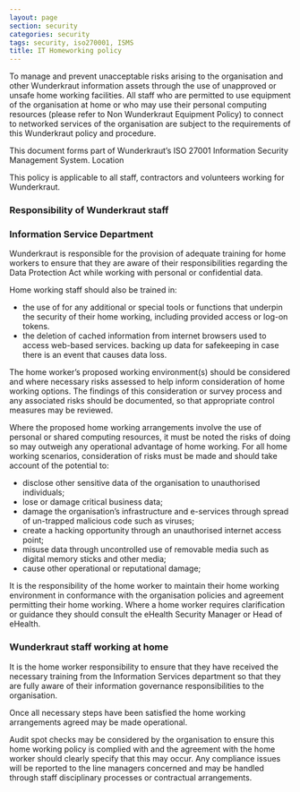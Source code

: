 ```yaml
---
layout: page
section: security
categories: security
tags: security, iso270001, ISMS
title: IT Homeworking policy
---
```


To manage and prevent unacceptable risks arising to the organisation and other Wunderkraut information assets through the use of unapproved or unsafe home working facilities.
All staff who are permitted to use equipment of the organisation at home or who may use their personal computing resources (please refer to Non Wunderkraut Equipment Policy) to connect to networked services of the organisation are subject to the requirements of this Wunderkraut policy and procedure.

This document forms part of Wunderkraut’s ISO 27001 Information Security Management System.
Location

This policy is applicable to all staff, contractors and volunteers working for Wunderkraut.

### Responsibility of Wunderkraut staff

### Information Service Department

Wunderkraut is responsible for the provision of adequate training for home workers to ensure that they are aware of their responsibilities regarding the Data Protection Act while working with personal or confidential data.

Home working staff should also be trained in:
* the use of for any additional or special tools or functions that underpin the security of their home working, including provided access or log-on tokens.
* the deletion of cached information from internet browsers used to access web-based services.
backing up data for safekeeping in case there is an event that causes data loss.

The home worker’s proposed working environment(s) should be considered and where necessary risks assessed to help inform consideration of home working options. The findings of this consideration or survey process and any associated risks should be documented, so that appropriate control measures may be reviewed.

Where the proposed home working arrangements involve the use of personal or shared computing resources, it must be noted the risks of doing so may outweigh any operational advantage of home working. For all home working scenarios, consideration of risks must be made and should take account of the potential to:
* disclose other sensitive data of the organisation to unauthorised individuals;
* lose or damage critical business data;
* damage the organisation’s infrastructure and e-services through spread of un-trapped malicious code such as viruses;
* create a hacking opportunity through an unauthorised internet access point;
* misuse data through uncontrolled use of removable media such as digital memory sticks and other media;
* cause other operational or reputational damage;

It is the responsibility of the home worker to maintain their home working environment in conformance with the organisation policies and agreement permitting their home working. Where a home worker requires clarification or guidance they should consult the eHealth Security Manager or Head of eHealth.

### Wunderkraut staff working at home

It is the home worker responsibility to ensure that they have received the necessary training from the Information Services department so that they are fully aware of their information governance responsibilities to the organisation.

Once all necessary steps have been satisfied the home working arrangements agreed may be made operational.

Audit spot checks may be considered by the organisation to ensure this home working policy is complied with and the agreement with the home worker should clearly specify that this may occur. Any compliance issues will be reported to the line managers concerned and may be handled through staff disciplinary processes or contractual arrangements.
